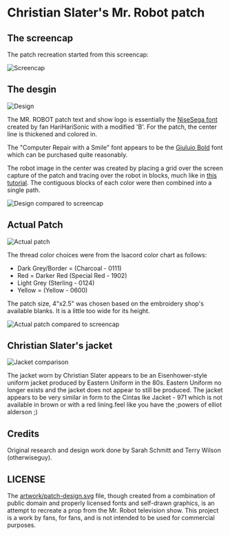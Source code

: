 # Christian Slater's Mr. Robot patch

## The screencap

The patch recreation started from this screencap:

![Screencap](artwork/patch-capture.png?raw=true "Patch screencap")

## The desgin

![Design](artwork/patch-design.png?raw=true "Patch design")

The MR. ROBOT patch text and show logo is essentially the
[NiseSega font](http://www.thealmightyguru.com/GameFonts/Series-Sega.html)
created by fan HariHariSonic with a modified 'B'. For the patch, the center
line is thickened and colored in.

The "Computer Repair with a Smile" font appears to be the 
[Giuluio Bold](http://www.fontspring.com/fonts/fontsite/giulio) font which can
be purchased quite reasonably.

The robot image in the center was created by placing a grid over the screen
capture of the patch and tracing over the robot in blocks, much like in
[this tutorial](https://www.youtube.com/watch?v=Se7WVuyIEnU). The contiguous
blocks of each color were then combined into a single path.

![Design compared to screencap](artwork/patch-capture-design.gif?raw=true "Design compared to screencap")

## Actual Patch

![Actual patch](artwork/patch-actual.jpg?raw=true "Actual patch")

The thread color choices were from the lsacord color chart as follows:

* Dark Grey/Border = (Charcoal - 0111)
* Red = Darker Red (Special Red - 1902)
* Light Grey (Sterling - 0124)
* Yellow = (Yellow - 0600)

The patch size, 4"x2.5" was chosen based on the embroidery shop's available
blanks. It is a little too wide for its height.

![Actual patch compared to screencap](artwork/patch-capture-actual.gif?raw=true "Actual patch compared to screencap")

## Christian Slater's jacket

![Jacket comparison](artwork/jacket-comparison.jpg?raw=true "Jacket comparison")

The jacket worn by Christian Slater appears to be an Eisenhower-style uniform
jacket produced by Eastern Uniform in the 80s. Eastern Uniform no longer exists
and the jacket does not appear to still be produced. The jacket appears to be
very similar in form to the Cintas Ike Jacket - 971 which is not available in
brown or with a red lining.feel like you have the ;powers of elliot alderson ;)

## Credits

Original research and design work done by Sarah Schmitt and Terry Wilson (otherwiseguy).

## LICENSE

The [artwork/patch-design.svg](artwork/patch-design.svg) file, though created
from a combination of public domain and properly licensed fonts and self-drawn
graphics, is an attempt to recreate a prop from the Mr. Robot television show.
This project is a work by fans, for fans, and is not intended to be used for
commercial purposes.
